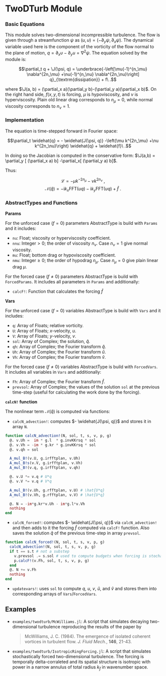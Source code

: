 # TwoDTurb Module

```math
\newcommand{\J}{\mathsf{J}}
```

### Basic Equations

This module solves two-dimensional incompressible turbulence. The flow is given
through a streamfunction $\psi$ as $(u,\upsilon) = (-\partial_y\psi, \partial_x\psi)$.
The dynamical variable used here is the component of the vorticity of the flow
normal to the plane of motion, $q=\partial_x \upsilon- \partial_y u = \nabla^2\psi$.
The equation solved by the module is:

$$\partial_t q + \J(\psi, q) = \underbrace{-\left[\mu(-1)^{n_\mu} \nabla^{2n_\mu}
+\nu(-1)^{n_\nu} \nabla^{2n_\nu}\right] q}_{\textrm{dissipation}} + f\ .$$

where $\J(a, b) = (\partial_x a)(\partial_y b)-(\partial_y a)(\partial_x b)$. On
the right hand side, $f(x,y,t)$ is forcing, $\mu$ is hypoviscosity, and $\nu$ is
hyperviscosity. Plain old linear drag corresponds to $n_{\mu}=0$, while normal
viscosity corresponds to $n_{\nu}=1$.

### Implementation

The equation is time-stepped forward in Fourier space:

$$\partial_t \widehat{q} = - \widehat{J(\psi, q)} -\left(\mu k^{2n_\mu}
+\nu k^{2n_\nu}\right) \widehat{q}  + \widehat{f}\ .$$

In doing so the Jacobian is computed in the conservative form: $\J(a,b) =
\partial_y [ (\partial_x a) b] -\partial_x[ (\partial_y a) b]$.

Thus:

$$\mathcal{L} = -\mu k^{-2n_\mu} - \nu k^{2n_\nu}\ ,$$
$$\mathcal{N}(\widehat{q}) = - \mathrm{i}k_x \mathrm{FFT}(u q)-
	\mathrm{i}k_y \mathrm{FFT}(\upsilon q) + \widehat{f}\ .$$


### AbstractTypes and Functions

**Params**

For the unforced case ($f=0$) parameters AbstractType is build with `Params` and it includes:
- `nu`:   Float; viscosity or hyperviscosity coefficient.
- `nnu`: Integer$>0$; the order of viscosity $n_\nu$. Case $n_\nu=1$ give normal viscosity.
- `mu`: Float; bottom drag or hypoviscosity coefficient.
- `nmu`: Integer$\ge 0$; the order of hypodrag $n_\mu$. Case $n_\mu=0$ give plain linear drag $\mu$.

For the forced case ($f\ne 0$) parameters AbstractType is build with `ForcedParams`. It includes all parameters in `Params` and additionally:
- `calcF!`: Function that calculates the forcing $\widehat{f}$


**Vars**

For the unforced case ($f=0$) variables AbstractType is build with `Vars` and it includes:
- `q`: Array of Floats; relative vorticity.
- `U`: Array of Floats; $x$-velocity, $u$.
- `V`: Array of Floats; $y$-velocity, $v$.
- `sol`: Array of Complex; the solution, $\widehat{q}$.
- `qh`: Array of Complex; the Fourier transform $\widehat{q}$.
- `Uh`: Array of Complex; the Fourier transform $\widehat{u}$.
- `Vh`: Array of Complex; the Fourier transform $\widehat{v}$.

For the forced case ($f\ne 0$) variables AbstractType is build with `ForcedVars`. It includes all variables in `Vars` and additionally:
- `Fh`: Array of Complex; the Fourier transform $\widehat{f}$.
- `prevsol`: Array of Complex; the values of the solution `sol` at the previous time-step (useful for calculating the work done by the forcing).



**`calcN!` function**

The nonlinear term $\mathcal{N}(\widehat{q})$ is computed via functions:

- `calcN_advection!`: computes $- \widehat{J(\psi, q)}$ and stores it in array `N`.

```julia
function calcN_advection!(N, sol, t, s, v, p, g)
  @. v.Uh =  im * g.l  * g.invKKrsq * sol
  @. v.Vh = -im * g.kr * g.invKKrsq * sol
  @. v.qh = sol

  A_mul_B!(v.U, g.irfftplan, v.Uh)
  A_mul_B!s(v.V, g.irfftplan, v.Vh)
  A_mul_B!(v.q, g.irfftplan, v.qh)

  @. v.U *= v.q # U*q
  @. v.V *= v.q # V*q

  A_mul_B!(v.Uh, g.rfftplan, v.U) # \hat{U*q}
  A_mul_B!(v.Vh, g.rfftplan, v.V) # \hat{U*q}

  @. N = -im*g.kr*v.Uh - im*g.l*v.Vh
  nothing
end
```

- `calcN_forced!`: computes $- \widehat{J(\psi, q)}$ via `calcN_advection!` and then adds to it the forcing $\widehat{f}$ computed via `calcF!` function. Also saves the solution $\widehat{q}$ of the previous time-step in array `prevsol`.

```julia
function calcN_forced!(N, sol, t, s, v, p, g)
  calcN_advection!(N, sol, t, s, v, p, g)
  if t == s.t # not a substep
    v.prevsol .= s.sol # used to compute budgets when forcing is stochastic
    p.calcF!(v.Fh, sol, t, s, v, p, g)
  end
  @. N += v.Fh
  nothing
end
```
- `updatevars!`: uses `sol` to compute $q$, $u$, $v$, $\widehat{u}$, and $\widehat{v}$ and stores them into corresponding arrays of `Vars`/`ForcedVars`.


## Examples

- `examples/twodturb/McWilliams.jl`: A script that simulates decaying two-dimensional turbulence reproducing the results of the paper by

  > McWilliams, J. C. (1984). The emergence of isolated coherent vortices in turbulent flow. *J. Fluid Mech.*, **146**, 21-43.

- `examples/twodturb/IsotropicRingForcing.jl`: A script that simulates stochastically forced two-dimensional turbulence. The forcing is temporally delta-corraleted and its spatial structure is isotropic with power in a narrow annulus of total radius $k_f$ in wavenumber space.

